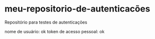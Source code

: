 # meu-repositorio-de-autenticacões
Repositório para testes de autenticações

nome de usuário: ok
token de acesso pessoal: ok
